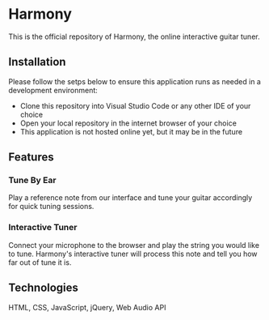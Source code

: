 # Harmony

 This is the official repository of Harmony, the online interactive guitar tuner.



## Installation
Please follow the setps below to ensure this application runs as needed in a development environment:
 * Clone this repository into Visual Studio Code or any other IDE of your choice
 * Open your local repository in the internet browser of your choice
 * This application is not hosted online yet, but it may be in the future



## Features
### Tune By Ear
Play a reference note from our interface and tune your guitar accordingly for quick tuning sessions.

### Interactive Tuner
Connect your microphone to the browser and play the string you would like to tune.  Harmony's interactive tuner will process this note and tell you how far out of tune it is.



## Technologies
HTML, CSS, JavaScript, jQuery, Web Audio API
